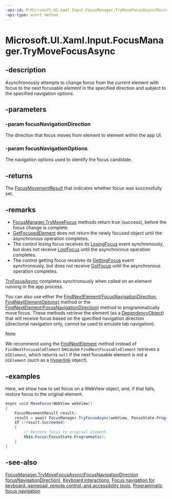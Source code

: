 ```yaml
---
-api-id: M:Microsoft.UI.Xaml.Input.FocusManager.TryMoveFocusAsync(Microsoft.UI.Xaml.Input.FocusNavigationDirection,Microsoft.UI.Xaml.Input.FindNextElementOptions)
-api-type: winrt method
---
```


<!-- Method syntax.
public IAsyncOperation<FocusMovementResult> FocusManager.TryMoveFocusAsync(FocusNavigationDirection focusNavigationDirection, FindNextElementOptions focusNavigationOptions)
-->

# Microsoft.UI.Xaml.Input.FocusManager.TryMoveFocusAsync

## -description

Asynchronously attempts to change focus from the current element with focus to the next focusable element in the specified direction and subject to the specified navigation options.

## -parameters

### -param focusNavigationDirection

The direction that focus moves from element to element within the app UI.

### -param focusNavigationOptions

The navigation options used to identify the focus candidate.

## -returns

The [FocusMovementResult](focusmovementresult.md) that indicates whether focus was successfully set.

## -remarks

- [FocusManager.TryMoveFocus](/windows/windows-app-sdk/api/winrt/microsoft.ui.xaml.input.focusmanager.trymovefocus) methods return true (success), before the focus change is complete.
- [GetFocusedElement](focusmanager_getfocusedelement_1183614552.md) does not return the newly focused object until the asynchronous operation completes.
- The control losing focus receives its [LosingFocus](../microsoft.ui.xaml/uielement_losingfocus.md) event synchronously, but does not receive [LostFocus](../microsoft.ui.xaml/uielement_lostfocus.md) until the asynchronous operation completes.
- The control getting focus receives its [GettingFocus](../microsoft.ui.xaml/uielement_gettingfocus.md) event synchronously, but does not receive [GotFocus](../microsoft.ui.xaml/uielement_gotfocus.md) until the asynchronous operation completes.

[TryFocusAsync](focusmanager_tryfocusasync_238985746.md) completes synchronously when called on an element running in the app process.

You can also use either the [FindNextElement(FocusNavigationDirection, FindNextElementOptions)](focusmanager_findnextelement_905966547.md) method or the [FindNextElement(FocusNavigationDirection)](focusmanager_findnextelement_79258569.md) method to programmatically move focus. These methods retrieve the element (as a [DependencyObject](../microsoft.ui.xaml/dependencyobject.md)) that will receive focus based on the specified navigation direction (directional navigation only, cannot be used to emulate tab navigation).

> [!NOTE]
> We recommend using the [FindNextElement](/windows/windows-app-sdk/api/winrt/microsoft.ui.xaml.input.focusmanager.findnextelement) method instead of `FindNextFocusableElement` because `FindNextFocusableElement` retrieves a `UIElement`, which returns `null` if the next focusable element is not a `UIElement` (such as a [Hyperlink](../microsoft.ui.xaml.documents/hyperlink.md) object).

## -examples

Here, we show how to set focus on a WebView object, and, if that fails, restore focus to the original element.

```csharp
async void MoveFocus(WebView webView))
{
    FocusMovementResult result;
    result = await FocusManager.TryFocusAsync(webView, FocusState.Programmatic);
    if (!result.Succeeded)
    {
        // Restore focus to original element.
        this.Focus(FocusState.Programmatic);
    }
}
```

## -see-also

[FocusManager.TryMoveFocusAsync(FocusNavigationDirection focusNavigationDirection)](focusmanager_trymovefocusasync_1784668831.md), [Keyboard interactions](/windows/apps/design/input/keyboard-interactions), [Focus navigation for keyboard, gamepad, remote control, and accessibility tools](/windows/apps/design/input/focus-navigation), [Programmatic focus navigation](/windows/apps/design/input/focus-navigation-programmatic)

